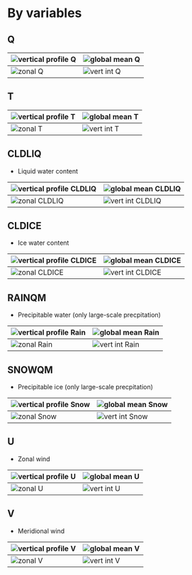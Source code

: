 # By variables

## Q

|![vertical profile Q](img/01_global/All_profiles-0.png)|![global mean Q](img/01_global/All_global_mean-0.png)|
|---|---|
|![zonal Q](img/01_global/All_zonal_by_chkpt_and_add_substeps-0.png)|![vert int Q](img/01_global/All_vertical_integral_by_chkpt_and_add_substeps-0.png)|


## T 
|![vertical profile T](img/01_global/All_profiles-1.png)|![global mean T](img/01_global/All_global_mean-1.png)|
|---|---|
|![zonal T](img/01_global/All_zonal_by_chkpt_and_add_substeps-1.png)|![vert int T](img/01_global/All_vertical_integral_by_chkpt_and_add_substeps-1.png)|

## CLDLIQ
* Liquid water content

|![vertical profile CLDLIQ](img/01_global/All_profiles-2.png)|![global mean CLDLIQ](img/01_global/All_global_mean-2.png)|
|---|---|
|![zonal CLDLIQ](img/01_global/All_zonal_by_chkpt_and_add_substeps-2.png)|![vert int CLDLIQ](img/01_global/All_vertical_integral_by_chkpt_and_add_substeps-2.png)|

## CLDICE
* Ice water content

|![vertical profile CLDICE](img/01_global/All_profiles-3.png)|![global mean CLDICE](img/01_global/All_global_mean-333ng)|
|---|---|
|![zonal CLDICE](img/01_global/All_zonal_by_chkpt_and_add_substeps-3.png)|![vert int CLDICE](img/01_global/All_vertical_integral_by_chkpt_and_add_substeps-3.png)|

## RAINQM
* Precipitable water (only large-scale precpitation)

|![vertical profile Rain](img/01_global/All_profiles-4.png)|![global mean Rain](img/01_global/All_global_mean-4.png)|
|---|---|
|![zonal Rain](img/01_global/All_zonal_by_chkpt_and_add_substeps-4.png)|![vert int Rain](img/01_global/All_vertical_integral_by_chkpt_and_add_substeps-4.png)|

## SNOWQM 
* Precipitable ice (only large-scale precpitation)

|![vertical profile Snow](img/01_global/All_profiles-5.png)|![global mean Snow](img/01_global/All_global_mean-5.png)|
|---|---|
|![zonal Snow](img/01_global/All_zonal_by_chkpt_and_add_substeps-5.png)|![vert int Snow](img/01_global/All_vertical_integral_by_chkpt_and_add_substeps-5.png)|

## U
* Zonal wind

|![vertical profile U](img/01_global/All_profiles-6.png)|![global mean U](img/01_global/All_global_mean-6.png)|
|---|---|
|![zonal U](img/01_global/All_zonal_by_chkpt_and_add_substeps-6.png)|![vert int U](img/01_global/All_vertical_integral_by_chkpt_and_add_substeps-6.png)|


## V
* Meridional wind

|![vertical profile V](img/01_global/All_profiles-7.png)|![global mean V](img/01_global/All_global_mean-7.png)|
|---|---|
|![zonal V](img/01_global/All_zonal_by_chkpt_and_add_substeps-7.png)|![vert int V](img/01_global/All_vertical_integral_by_chkpt_and_add_substeps-7.png)|




